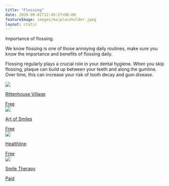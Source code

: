 ```yaml
---
title: "Flossing"
date: 2020-09-01T12:49:27+06:00
featureImage: images/ma/placeholder.jpeg
layout: static
---
```


Importance of flossing.

We know flossing is one of those annoying daily routines, make sure you know the importance and benefits of flossing daily.

Flossing regularly plays a crucial role in your dental hygiene. When you skip flossing, plaque can build up between your teeth and along the gumline. Over time, this can increase your risk of tooth decay and gum disease.

<a class="ma-link" href="https://www.rittenhousevillages.com/assisted-living-blog/the-importance-of-flossing-for-seniors/"><div class="ma-card ma-card-Health"><div class="ma-icon"><img src ="/images/Icon-check - health - opacity.svg"/></div><div class="ma-name"><p>Rittenhouse Village</p></div><div class="ma-paid-text"><span>Free</span></div></div></a><a class="ma-link" href="https://www.artofsmilespasadena.com/flossing-tips-for-seniors-older-adults/"><div class="ma-card ma-card-Health"><div class="ma-icon"><img src ="/images/Icon-check - health - opacity.svg"/></div><div class="ma-name"><p>Art of Smiles</p></div><div class="ma-paid-text"><span>Free</span></div></div></a><a class="ma-link" href="https://www.healthline.com/health/how-to-floss"><div class="ma-card ma-card-Health"><div class="ma-icon"><img src ="/images/Icon-check - health - opacity.svg"/></div><div class="ma-name"><p>Healthline</p></div><div class="ma-paid-text"><span>Free</span></div></div></a><a class="ma-link" href="https://www.awin1.com/cread.php?awinmid=62527&awinaffid=1198638&ued=https%3A%2F%2Fwww.smile-therapy.co.uk%2F"><div class="ma-card ma-card-Health"><div class="ma-icon"><img src ="/images/Icon-pound - health - opacity.svg"/></div><div class="ma-name"><p>Smile Therapy</p></div><div class="ma-paid-text"><span>Paid</span></div></div></a>  

<br/><br/>







